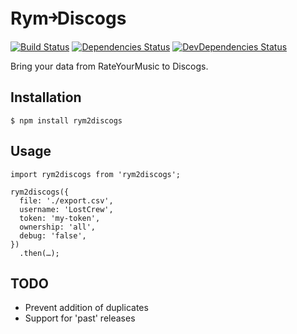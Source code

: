 # Rym￫Discogs

[![Build Status](https://img.shields.io/travis/LostCrew/rym2discogs.svg)](https://travis-ci.org/LostCrew/rym2discogs)
[![Dependencies Status](https://img.shields.io/david/LostCrew/rym2discogs.svg)](https://david-dm.org/LostCrew/rym2discogs)
[![DevDependencies Status](https://img.shields.io/david/dev/LostCrew/rym2discogs.svg)](https://david-dm.org/LostCrew/rym2discogs?type=dev)

Bring your data from RateYourMusic to Discogs.

## Installation

```
$ npm install rym2discogs
```

## Usage

```
import rym2discogs from 'rym2discogs';

rym2discogs({
  file: './export.csv',
  username: 'LostCrew',
  token: 'my-token',
  ownership: 'all',
  debug: 'false',
})
  .then(…);
```

## TODO

- Prevent addition of duplicates
- Support for 'past' releases
